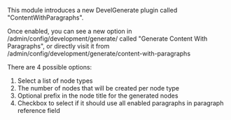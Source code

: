 This module introduces a new DevelGenerate plugin called "ContentWithParagraphs".

Once enabled, you can see a new option in /admin/config/development/generate/ called "Generate Content With Paragraphs", or directly visit it from /admin/config/development/generate/content-with-paragraphs

There are 4 possible options:
1. Select a list of node types
2. The number of nodes that will be created per node type
3. Optional prefix in the node title for the generated nodes
4. Checkbox to select if it should use all enabled paragraphs in paragraph reference field
